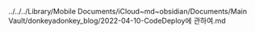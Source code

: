 ../../../Library/Mobile Documents/iCloud~md~obsidian/Documents/Main Vault/donkeyadonkey_blog/2022-04-10-CodeDeploy에 관하여.md